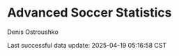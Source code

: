 # Advanced Soccer Statistics
Denis Ostroushko

<!-- gfm -->

Last successful data update: 2025-04-19 05:16:58 CST
